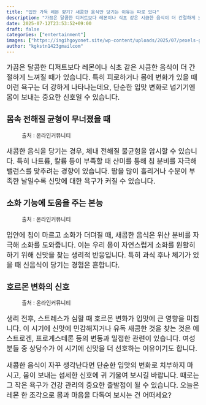 ```yaml
---
title: "입안 가득 레몬 향기? 새콤한 음식만 당기는 이유는 따로 있다"
description: "가끔은 달콤한 디저트보다 레몬이나 식초 같은 시큼한 음식이 더 간절하게 느껴질 때가 있습니다. 특히 피로하거나 몸에 변화가 있을 때 이런 욕구는 더 강하게 나타나는데요, 단순한 입맛 변화로 넘기기엔 몸이 보내는 중요한 신호일 수 있습니다."
date: 2025-07-12T23:53:52+09:00
draft: false
categories: ["entertainment"]
images: ["https://ingihgoyonet.site/wp-content/uploads/2025/07/pexels-goumbik-952360-1-1024x678.jpg", "https://ingihgoyonet.site/wp-content/uploads/2025/07/pexels-fotios-photos-1002543-2-1024x683.jpg", "https://ingihgoyonet.site/wp-content/uploads/2025/07/pexels-markusspiske-1343537-1024x683.jpg"]
author: "kgkstn1423gmailcom"
---
```


<p style="font-size:18px">가끔은 달콤한 디저트보다 레몬이나 식초 같은 시큼한 음식이 더 간절하게 느껴질 때가 있습니다. 특히 피로하거나 몸에 변화가 있을 때 이런 욕구는 더 강하게 나타나는데요, 단순한 입맛 변화로 넘기기엔 몸이 보내는 중요한 신호일 수 있습니다.</p> <h2 >몸속 전해질 균형이 무너졌을 때</h2> <figure ><img src="https://ingihgoyonet.site/wp-content/uploads/2025/07/pexels-goumbik-952360-1-1024x678.jpg" alt="" style="aspect-ratio:16/9;object-fit:cover"/><figcaption >출처 : 온라인커뮤니티</figcaption></figure> <p style="font-size:18px">새콤한 음식을 당기는 경우, 체내 전해질 불균형을 암시할 수 있습니다. 특히 나트륨, 칼륨 등이 부족할 때 산미를 통해 침 분비를 자극해 밸런스를 맞추려는 경향이 있습니다. 땀을 많이 흘리거나 수분이 부족한 날일수록 신맛에 대한 욕구가 커질 수 있습니다.</p> <h2 >소화 기능에 도움을 주는 본능</h2> <figure ><img src="https://ingihgoyonet.site/wp-content/uploads/2025/07/pexels-fotios-photos-1002543-2-1024x683.jpg" alt="" style="aspect-ratio:16/9;object-fit:cover"/><figcaption >출처 : 온라인커뮤니티</figcaption></figure> <p style="font-size:18px">입안에 침이 마르고 소화가 더뎌질 때, 새콤한 음식은 위산 분비를 자극해 소화를 도와줍니다. 이는 우리 몸이 자연스럽게 소화를 원활히 하기 위해 신맛을 찾는 생리적 반응입니다. 특히 과식 후나 체기가 있을 때 신음식이 당기는 경험은 흔합니다.</p> <h2 >호르몬 변화의 신호</h2> <figure ><img src="https://ingihgoyonet.site/wp-content/uploads/2025/07/pexels-markusspiske-1343537-1024x683.jpg" alt="" style="aspect-ratio:16/9;object-fit:cover"/><figcaption >출처 : 온라인커뮤니티</figcaption></figure> <p style="font-size:18px">생리 전후, 스트레스가 심할 때 호르몬 변화가 입맛에 큰 영향을 미칩니다. 이 시기에 신맛에 민감해지거나 유독 새콤한 것을 찾는 것은 에스트로겐, 프로게스테론 등의 변동과 밀접한 관련이 있습니다. 여성분들 중 상당수가 이 시기에 신맛을 더 선호하는 이유이기도 합니다.</p> <p style="font-size:18px">새콤한 음식이 자꾸 생각난다면 단순한 입맛의 변화로 치부하지 마시고, 몸이 보내는 섬세한 신호에 귀 기울여 보시길 바랍니다. 때로는 그 작은 욕구가 건강 관리의 중요한 출발점이 될 수 있습니다. 오늘은 레몬 한 조각으로 몸과 마음을 다독여 보시는 건 어떠세요?</p>